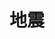 # 地震
<sc-dc></sc-dc>
<br />
<dialog>
# Did you feel the [earthquake/n.] last night?
## Yes, it was a big one.
I was sitting on the couch watching TV, and the couch started to shake.
What were you doing?
# I was taking a shower.
I wrapped myself in a towel, and ran out of the bathroom.
## That must have been scary!
# For sure. I checked the news.
The government said the earthquake was 4.9 on the Richter [scale/n./2], and its [epicenter/n.] was off the coast of Hualian.
## Wow, that's a big one!
I'm glad nobody got hurt, and no buildings [collapsed:collapse/v.].
# Me, too.
## Oh my!
Do you feel that?
# This must be an [aftershock/n.]. Stay calm, and let's get outside.
</dialog>
